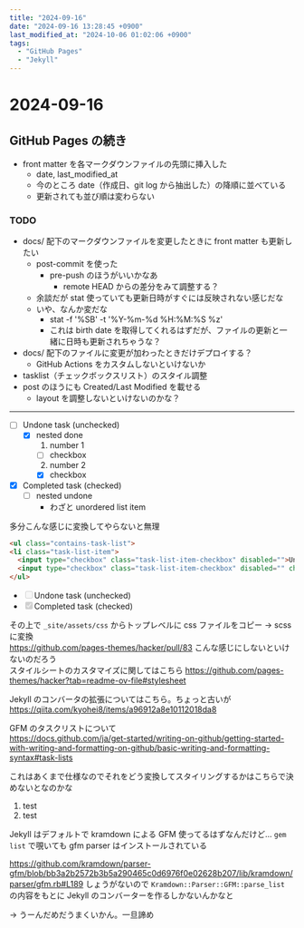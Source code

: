 ```yaml
---
title: "2024-09-16"
date: "2024-09-16 13:28:45 +0900"
last_modified_at: "2024-10-06 01:02:06 +0900"
tags:
  - "GitHub Pages"
  - "Jekyll"
---
```

# 2024-09-16
## GitHub Pages の続き
- front matter を各マークダウンファイルの先頭に挿入した
  - date, last_modified_at
  - 今のところ date（作成日、git log から抽出した）の降順に並べている
  - 更新されても並び順は変わらない

### TODO
- docs/ 配下のマークダウンファイルを変更したときに front matter も更新したい
  - post-commit を使った
    - pre-push のほうがいいかなあ
      - remote HEAD からの差分をみて調整する？
  - 余談だが stat 使っていても更新日時がすぐには反映されない感じだな
  - いや、なんか変だな
    - stat -f '%SB' -t '%Y-%m-%d %H:%M:%S %z' <filepath>
    - これは birth date を取得してくれるはずだが、ファイルの更新と一緒に日時も更新されちゃうな？
- docs/ 配下のファイルに変更が加わったときだけデプロイする？
  - GitHub Actions をカスタムしないといけないか
- tasklist（チェックボックスリスト）のスタイル調整
- post のほうにも Created/Last Modified を載せる
  - layout を調整しないといけないのかな？

---

- [ ] Undone task (unchecked)
  - [x] nested done
    1. number 1
      - [ ] checkbox
    2. number 2
      - [x] checkbox
- [x] Completed task (checked)
  - [ ] nested undone
    - わざと unordered list item

多分こんな感じに変換してやらないと無理

```html
<ul class="contains-task-list">
<li class="task-list-item">
  <input type="checkbox" class="task-list-item-checkbox" disabled="">Undone task (unchecked)</li>
  <input type="checkbox" class="task-list-item-checkbox" disabled="" checked>Completed task (checked)</li>
</ul>
```

<ul class="contains-task-list">
  <li class="task-list-item"><input type="checkbox" class="task-list-item-checkbox" disabled="">Undone task (unchecked)</li>
  <li class="task-list-item"><input type="checkbox" class="task-list-item-checkbox" disabled="" checked>Completed task (checked)</li>
</ul>

その上で `_site/assets/css` からトップレベルに css ファイルをコピー -> scss に変換  
https://github.com/pages-themes/hacker/pull/83 こんな感じにしないといけないのだろう  
スタイルシートのカスタマイズに関してはこちら https://github.com/pages-themes/hacker?tab=readme-ov-file#stylesheet

Jekyll のコンバータの拡張についてはこちら。ちょっと古いが https://qiita.com/kyohei8/items/a96912a8e10112018da8

GFM のタスクリストについて  
https://docs.github.com/ja/get-started/writing-on-github/getting-started-with-writing-and-formatting-on-github/basic-writing-and-formatting-syntax#task-lists

これはあくまで仕様なのでそれをどう変換してスタイリングするかはこちらで決めないとなのかな

1. test
2. test

Jekyll はデフォルトで kramdown による GFM 使ってるはずなんだけど…  `gem list` で覗いても gfm parser はインストールされている

https://github.com/kramdown/parser-gfm/blob/bb3a2b2572b3b5a290465c0d6976f0e02628b207/lib/kramdown/parser/gfm.rb#L189
しょうがないので `Kramdown::Parser::GFM::parse_list` の内容をもとに Jekyll のコンバーターを作るしかないんかなと

-> うーんだめだうまくいかん。一旦諦め
